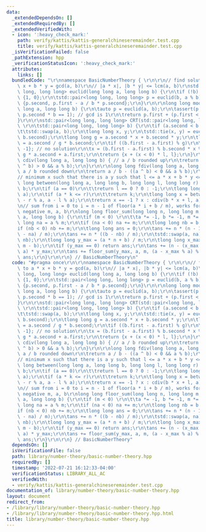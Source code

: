 ```yaml
---
data:
  _extendedDependsOn: []
  _extendedRequiredBy: []
  _extendedVerifiedWith:
  - icon: ':heavy_check_mark:'
    path: verify/kattis/kattis-generalchineseremainder.test.cpp
    title: verify/kattis/kattis-generalchineseremainder.test.cpp
  _isVerificationFailed: false
  _pathExtension: hpp
  _verificationStatusIcon: ':heavy_check_mark:'
  attributes:
    links: []
  bundledCode: "\r\nnamespace BasicNumberTheory { \r\n\r\n// find solution to a *\
    \ x + b * y = gcd(a, b)\r\n// |a * x|, |b * y| <= lcm(a, b)\r\nstd::pair<long\
    \ long, long long> euclid(long long a, long long b) {\r\n\tif (!b) \r\n\t\treturn\
    \ {1, 0};\r\n\tstd::pair<long long, long long> p = euclid(b, a % b);\r\n\treturn\
    \ {p.second, p.first - a / b * p.second};\r\n}\r\n\r\nlong long mod_inverse(long\
    \ long a, long long b) {\r\n\tauto p = euclid(a, b);\r\n\tassert(p.first * a +\
    \ p.second * b == 1); // gcd is 1\r\n\treturn p.first + (p.first < 0) * b;\r\n\
    }\r\n\r\nstd::pair<long long, long long> CRT(std::pair<long long, long long> a,\
    \ \r\n\tstd::pair<long long, long long> b) {\r\n\tif (a.second < b.second)\r\n\
    \t\tstd::swap(a, b);\r\n\tlong long x, y;\r\n\tstd::tie(x, y) = euclid(a.second,\
    \ b.second);\r\n\tlong long g = a.second * x + b.second * y;\r\n\tlong long l\
    \ = a.second / g * b.second;\r\n\tif ((b.first - a.first) % g)\r\n\t\treturn {-1,\
    \ -1}; // no solution\r\n\tx = (b.first - a.first) % b.second * x % b.second /\
    \ g * a.second + a.first;\r\n\treturn {x + (x < 0) * l, l};\r\n}\r\n\r\nlong long\
    \ cdiv(long long a, long long b) { // a / b rounded up\r\n\treturn a / b + ((a\
    \ ^ b) > 0 && a % b);\r\n}\r\n\r\nlong long fdiv(long long a, long long b) { //\
    \ a / b rounded down\r\n\treturn a / b - ((a ^ b) < 0 && a % b);\r\n}\r\n\r\n\
    // minimum x such that there is a y such that l <= a * x + b * y <= r\r\nlong\
    \ long between(long long a, long long b, long long l, long long r) {\r\n\ta %=\
    \ b;\r\n\tif (a == 0)\r\n\t\treturn l == 0 ? 0 : -1;\r\n\tlong long k = cdiv(l,\
    \ a);\r\n\tif (a * k <= r)\r\n\t\treturn k;\r\n\tlong long x = between(b, a, a\
    \ - r % a, a - l % a);\r\n\treturn x == -1 ? x : cdiv(b * x + l, a);\r\n}\r\n\r\
    \n// sum from i = 0 to i = n - 1 of floor(a * i + b / m), works for positive and\
    \ negative m, a, b\r\nlong long floor_sum(long long n, long long m, long  long\
    \ a, long long b) {\r\n\tif (m < 0) \r\n\t\ta *= -1, b *= -1, m *= -1;\r\n\tlong\
    \ long na = a % m;\r\n\tif (na < 0) na += m;\r\n\tlong long nb = b % m;\r\n\t\
    if (nb < 0) nb += m;\r\n\tlong long ans = 0;\r\n\tans += n * (n - 1) / 2 * ((a\
    \ - na) / m);\r\n\tans += n * ((b - nb) / m);\r\n\tstd::swap(a, na);\r\n\tstd::swap(b,\
    \ nb);\r\n\tlong long y_max = (a * n + b) / m;\r\n\tlong long x_max = (y_max *\
    \ m - b);\r\n\tif (y_max == 0) return ans;\r\n\tans += (n - (x_max + a - 1) /\
    \ a) * y_max;\r\n\tans += floor_sum(y_max, a, m, (a - x_max % a) % a);\r\n\treturn\
    \ ans;\r\n}\r\n\r\n} // BasicNumberTheory\n"
  code: "#pragma once\r\n\r\nnamespace BasicNumberTheory { \r\n\r\n// find solution\
    \ to a * x + b * y = gcd(a, b)\r\n// |a * x|, |b * y| <= lcm(a, b)\r\nstd::pair<long\
    \ long, long long> euclid(long long a, long long b) {\r\n\tif (!b) \r\n\t\treturn\
    \ {1, 0};\r\n\tstd::pair<long long, long long> p = euclid(b, a % b);\r\n\treturn\
    \ {p.second, p.first - a / b * p.second};\r\n}\r\n\r\nlong long mod_inverse(long\
    \ long a, long long b) {\r\n\tauto p = euclid(a, b);\r\n\tassert(p.first * a +\
    \ p.second * b == 1); // gcd is 1\r\n\treturn p.first + (p.first < 0) * b;\r\n\
    }\r\n\r\nstd::pair<long long, long long> CRT(std::pair<long long, long long> a,\
    \ \r\n\tstd::pair<long long, long long> b) {\r\n\tif (a.second < b.second)\r\n\
    \t\tstd::swap(a, b);\r\n\tlong long x, y;\r\n\tstd::tie(x, y) = euclid(a.second,\
    \ b.second);\r\n\tlong long g = a.second * x + b.second * y;\r\n\tlong long l\
    \ = a.second / g * b.second;\r\n\tif ((b.first - a.first) % g)\r\n\t\treturn {-1,\
    \ -1}; // no solution\r\n\tx = (b.first - a.first) % b.second * x % b.second /\
    \ g * a.second + a.first;\r\n\treturn {x + (x < 0) * l, l};\r\n}\r\n\r\nlong long\
    \ cdiv(long long a, long long b) { // a / b rounded up\r\n\treturn a / b + ((a\
    \ ^ b) > 0 && a % b);\r\n}\r\n\r\nlong long fdiv(long long a, long long b) { //\
    \ a / b rounded down\r\n\treturn a / b - ((a ^ b) < 0 && a % b);\r\n}\r\n\r\n\
    // minimum x such that there is a y such that l <= a * x + b * y <= r\r\nlong\
    \ long between(long long a, long long b, long long l, long long r) {\r\n\ta %=\
    \ b;\r\n\tif (a == 0)\r\n\t\treturn l == 0 ? 0 : -1;\r\n\tlong long k = cdiv(l,\
    \ a);\r\n\tif (a * k <= r)\r\n\t\treturn k;\r\n\tlong long x = between(b, a, a\
    \ - r % a, a - l % a);\r\n\treturn x == -1 ? x : cdiv(b * x + l, a);\r\n}\r\n\r\
    \n// sum from i = 0 to i = n - 1 of floor(a * i + b / m), works for positive and\
    \ negative m, a, b\r\nlong long floor_sum(long long n, long long m, long  long\
    \ a, long long b) {\r\n\tif (m < 0) \r\n\t\ta *= -1, b *= -1, m *= -1;\r\n\tlong\
    \ long na = a % m;\r\n\tif (na < 0) na += m;\r\n\tlong long nb = b % m;\r\n\t\
    if (nb < 0) nb += m;\r\n\tlong long ans = 0;\r\n\tans += n * (n - 1) / 2 * ((a\
    \ - na) / m);\r\n\tans += n * ((b - nb) / m);\r\n\tstd::swap(a, na);\r\n\tstd::swap(b,\
    \ nb);\r\n\tlong long y_max = (a * n + b) / m;\r\n\tlong long x_max = (y_max *\
    \ m - b);\r\n\tif (y_max == 0) return ans;\r\n\tans += (n - (x_max + a - 1) /\
    \ a) * y_max;\r\n\tans += floor_sum(y_max, a, m, (a - x_max % a) % a);\r\n\treturn\
    \ ans;\r\n}\r\n\r\n} // BasicNumberTheory"
  dependsOn: []
  isVerificationFile: false
  path: library/number-theory/basic-number-theory.hpp
  requiredBy: []
  timestamp: '2022-07-21 16:12:33-04:00'
  verificationStatus: LIBRARY_ALL_AC
  verifiedWith:
  - verify/kattis/kattis-generalchineseremainder.test.cpp
documentation_of: library/number-theory/basic-number-theory.hpp
layout: document
redirect_from:
- /library/library/number-theory/basic-number-theory.hpp
- /library/library/number-theory/basic-number-theory.hpp.html
title: library/number-theory/basic-number-theory.hpp
---
```

